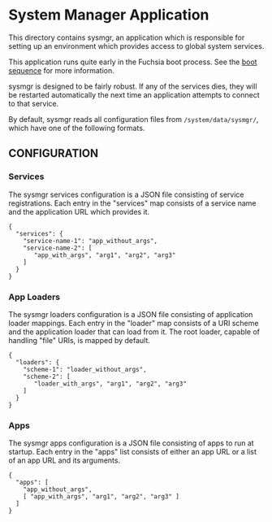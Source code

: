 # System Manager Application

This directory contains sysmgr, an application which is responsible
for setting up an environment which provides access to global system
services.

This application runs quite early in the Fuchsia boot process. See the
[boot sequence](https://fuchsia.googlesource.com/docs/+/master/the-book/boot_sequence.md)
for more information.

sysmgr is designed to be fairly robust.  If any of the services
dies, they will be restarted automatically the next time an
application attempts to connect to that service.

By default, sysmgr reads all configuration files from `/system/data/sysmgr/`, which
have one of the following formats.

## CONFIGURATION

### Services

The sysmgr services configuration is a JSON file consisting of service
registrations.  Each entry in the "services" map consists of a service
name and the application URL which provides it.

    {
      "services": {
        "service-name-1": "app_without_args",
        "service-name-2": [
           "app_with_args", "arg1", "arg2", "arg3"
        ]
      }
    }

### App Loaders

The sysmgr loaders configuration is a JSON file consisting of application
loader mappings.  Each entry in the "loader" map consists of a URI scheme and
the application loader that can load from it.  The root loader, capable of
handling "file" URIs, is mapped by default.

    {
      "loaders": {
        "scheme-1": "loader_without_args",
        "scheme-2": [
           "loader_with_args", "arg1", "arg2", "arg3"
        ]
      }
    }

### Apps

The sysmgr apps configuration is a JSON file consisting of apps to run at
startup.  Each entry in the "apps" list consists of either an app URL or a list
of an app URL and its arguments.

    {
      "apps": [
        "app_without_args",
        [ "app_with_args", "arg1", "arg2", "arg3" ]
      ]
    }
